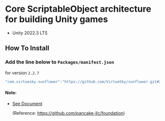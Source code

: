 # Core ScriptableObject architecture for building Unity games
- Unity 2022.3 LTS
## How To Install

### Add the line below to `Packages/manifest.json`

for version `2.2.7`
```csharp
"com.virtuesky.sunflower":"https://github.com/VirtueSky/sunflower.git#2.2.7",
```

#### Note:

- [See Document](https://github.com/VirtueSky/sunflower/wiki)

  (Reference: https://github.com/pancake-llc/foundation)
